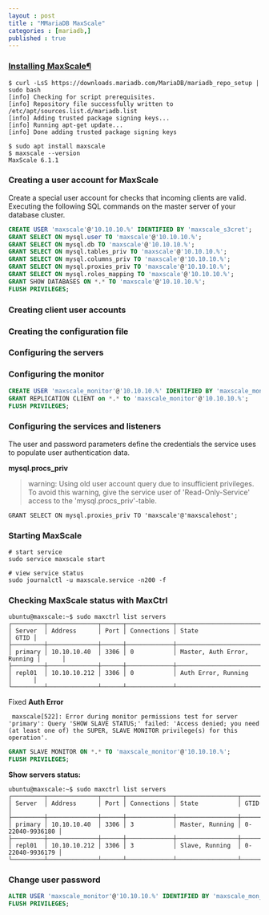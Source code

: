 ```yaml
---
layout : post
title : "MMariaDB MaxScale"
categories : [mariadb,]
published : true
---
```

### [Installing MaxScale¶][1]

```shell
$ curl -LsS https://downloads.mariadb.com/MariaDB/mariadb_repo_setup | sudo bash
[info] Checking for script prerequisites.
[info] Repository file successfully written to /etc/apt/sources.list.d/mariadb.list
[info] Adding trusted package signing keys...
[info] Running apt-get update...
[info] Done adding trusted package signing keys

$ sudo apt install maxscale
$ maxscale --version
MaxScale 6.1.1
```


### Creating a user account for MaxScale
 Create a special user account for checks that incoming clients are valid. Executing the following SQL commands on the master server of your database cluster. 

 ```sql
CREATE USER 'maxscale'@'10.10.10.%' IDENTIFIED BY 'maxscale_s3cret';
GRANT SELECT ON mysql.user TO 'maxscale'@'10.10.10.%';
GRANT SELECT ON mysql.db TO 'maxscale'@'10.10.10.%';
GRANT SELECT ON mysql.tables_priv TO 'maxscale'@'10.10.10.%';
GRANT SELECT ON mysql.columns_priv TO 'maxscale'@'10.10.10.%';
GRANT SELECT ON mysql.proxies_priv TO 'maxscale'@'10.10.10.%';
GRANT SELECT ON mysql.roles_mapping TO 'maxscale'@'10.10.10.%';
GRANT SHOW DATABASES ON *.* TO 'maxscale'@'10.10.10.%';
FLUSH PRIVILEGES;
 ```


### Creating client user accounts

### Creating the configuration file

### Configuring the servers

### Configuring the monitor

```sql
CREATE USER 'maxscale_monitor'@'10.10.10.%' IDENTIFIED BY 'maxscale_mon_s3cret';
GRANT REPLICATION CLIENT on *.* to 'maxscale_monitor'@'10.10.10.%';
FLUSH PRIVILEGES;
```



### Configuring the services and listeners

The user and password parameters define the credentials the service uses to populate user authentication data.



**mysql.procs_priv**
> warning: Using old user account query due to insufficient privileges. To avoid this warning, give the service user of 'Read-Only-Service' access to the 'mysql.procs_priv'-table.

```
GRANT SELECT ON mysql.proxies_priv TO 'maxscale'@'maxscalehost';
```

### Starting MaxScale

```shell
# start service
sudo service maxscale start

# view service status
sudo journalctl -u maxscale.service -n200 -f 
```

### Checking MaxScale status with MaxCtrl

```shell
ubuntu@maxscale:~$ sudo maxctrl list servers
┌─────────┬──────────────┬──────┬─────────────┬─────────────────────────────┬──────┐
│ Server  │ Address      │ Port │ Connections │ State                       │ GTID │
├─────────┼──────────────┼──────┼─────────────┼─────────────────────────────┼──────┤
│ primary │ 10.10.10.40  │ 3306 │ 0           │ Master, Auth Error, Running │      │
├─────────┼──────────────┼──────┼─────────────┼─────────────────────────────┼──────┤
│ repl01  │ 10.10.10.212 │ 3306 │ 0           │ Auth Error, Running         │      │
└─────────┴──────────────┴──────┴─────────────┴─────────────────────────────┴──────┘
```
Fixed **Auth Error**

` maxscale[522]: Error during monitor permissions test for server 'primary': Query 'SHOW SLAVE STATUS;' failed: 'Access denied; you need (at least one of) the SUPER, SLAVE MONITOR privilege(s) for this operation'.`

```sql
GRANT SLAVE MONITOR ON *.* TO 'maxscale_monitor'@'10.10.10.%';
FLUSH PRIVILEGES;
```

**Show servers status:**
```shell
ubuntu@maxscale:~$ sudo maxctrl list servers
┌─────────┬──────────────┬──────┬─────────────┬─────────────────┬─────────────────┐
│ Server  │ Address      │ Port │ Connections │ State           │ GTID            │
├─────────┼──────────────┼──────┼─────────────┼─────────────────┼─────────────────┤
│ primary │ 10.10.10.40  │ 3306 │ 3           │ Master, Running │ 0-22040-9936180 │
├─────────┼──────────────┼──────┼─────────────┼─────────────────┼─────────────────┤
│ repl01  │ 10.10.10.212 │ 3306 │ 3           │ Slave, Running  │ 0-22040-9936179 │
└─────────┴──────────────┴──────┴─────────────┴─────────────────┴─────────────────┘
```



### Change user password
```sql
ALTER USER 'maxscale_monitor'@'10.10.10.%' IDENTIFIED BY 'maxscale_mon_s3cret';
FLUSH PRIVILEGES;
```
[1]: https://mariadb.com/kb/en/mariadb-maxscale-6-setting-up-mariadb-maxscale/ "Install MariaDB MaxScale"

[2]: https://dba.stackexchange.com/questions/151680/master-slave-mysql-error-in-replication "sss"



